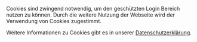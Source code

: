Cookies sind zwingend notwendig, um den geschützten Login Bereich nutzen zu können. Durch die weitere Nutzung der Webseite wird der Verwendung von Cookies zugestimmt.

Weitere Informationen zu Cookies gibt es in unserer [Datenschutzerklärung](https://peugeot.vandoorne-daf.de/index.php?r=legal%2Fpage%2Fview&pageKey=privacy).